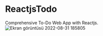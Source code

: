 # ReactjsTodo
 Comprehensive To-Do Web App with Reactjs.
![Ekran görüntüsü 2022-08-31 185805](https://user-images.githubusercontent.com/73830412/187724455-f5abd7b5-3da1-4c5b-a674-681f50eaefec.png)
